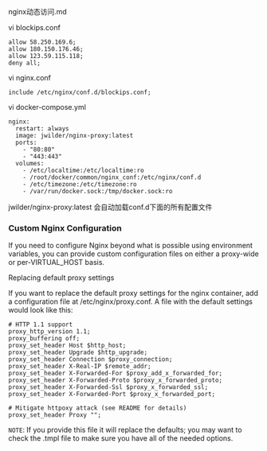 nginx动态访问.md

vi blockips.conf

```
allow 58.250.169.6;
allow 180.150.176.46;
allow 123.59.115.118;
deny all;
```

vi nginx.conf
```
include /etc/nginx/conf.d/blockips.conf;
```

vi docker-compose.yml 
```
nginx:
  restart: always
  image: jwilder/nginx-proxy:latest
  ports:
    - "80:80"
    - "443:443"
  volumes:
    - /etc/localtime:/etc/localtime:ro
    - /root/docker/common/nginx_conf:/etc/nginx/conf.d
    - /etc/timezone:/etc/timezone:ro
    - /var/run/docker.sock:/tmp/docker.sock:ro
```

jwilder/nginx-proxy:latest 会自动加载conf.d下面的所有配置文件


### Custom Nginx Configuration

If you need to configure Nginx beyond what is possible using environment variables, you can provide custom configuration files on either a proxy-wide or per-VIRTUAL_HOST basis.

Replacing default proxy settings

If you want to replace the default proxy settings for the nginx container, add a configuration file at /etc/nginx/proxy.conf. A file with the default settings would look like this:

```
# HTTP 1.1 support
proxy_http_version 1.1;
proxy_buffering off;
proxy_set_header Host $http_host;
proxy_set_header Upgrade $http_upgrade;
proxy_set_header Connection $proxy_connection;
proxy_set_header X-Real-IP $remote_addr;
proxy_set_header X-Forwarded-For $proxy_add_x_forwarded_for;
proxy_set_header X-Forwarded-Proto $proxy_x_forwarded_proto;
proxy_set_header X-Forwarded-Ssl $proxy_x_forwarded_ssl;
proxy_set_header X-Forwarded-Port $proxy_x_forwarded_port;

# Mitigate httpoxy attack (see README for details)
proxy_set_header Proxy "";
```

`NOTE`: If you provide this file it will replace the defaults; you may want to check the .tmpl file to make sure you have all of the needed options.